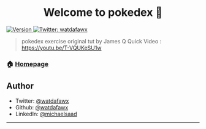 <h1 align="center">Welcome to pokedex 👋</h1>
<p>
  <a href="https://www.npmjs.com/package/pokedex" target="_blank">
    <img alt="Version" src="https://img.shields.io/npm/v/pokedex.svg">
  </a>
  <a href="https://twitter.com/watdafawx" target="_blank">
    <img alt="Twitter: watdafawx" src="https://img.shields.io/twitter/follow/watdafawx.svg?style=social" />
  </a>
</p>

> pokedex exercise original tut by James Q Quick Video : https://youtu.be/T-VQUKeSU1w

### 🏠 [Homepage](https://codepen.io/jamesqquick/pen/NWKaNQz)

## Author

* Twitter: [@watdafawx](https://twitter.com/watdafawx)
* Github: [@watdafawx](https://github.com/watdafawx)
* LinkedIn: [@michaelsaad](https://linkedin.com/in/michael-saad-261256212)

---
